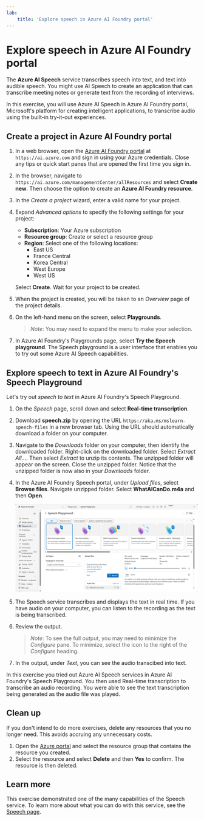```yaml
---
lab:
    title: 'Explore speech in Azure AI Foundry portal'
---
```


# Explore speech in Azure AI Foundry portal

The **Azure AI Speech** service transcribes speech into text, and text into audible speech. You might use AI Speech to create an application that can transcribe meeting notes or generate text from the recording of interviews.

In this exercise, you will use Azure AI Speech in Azure AI Foundry portal, Microsoft's platform for creating intelligent applications, to transcribe audio using the built-in try-it-out experiences. 

## Create a project in Azure AI Foundry portal

1. In a web browser, open the [Azure AI Foundry portal](https://ai.azure.com) at `https://ai.azure.com` and sign in using your Azure credentials. Close any tips or quick start panes that are opened the first time you sign in. 

1. In the browser, navigate to `https://ai.azure.com/managementCenter/allResources` and select **Create new**. Then choose the option to create an **Azure AI Foundry resource**.

1. In the *Create a project* wizard, enter a valid name for your project.

1. Expand *Advanced options* to specify the following settings for your project:
    - **Subscription**: Your Azure subscription
    - **Resource group**: Create or select a resource group
    - **Region**: Select one of the following locations:
        * East US
        * France Central
        * Korea Central
        * West Europe
        * West US

    Select **Create**. Wait for your project to be created.

1. When the project is created, you will be taken to an *Overview* page of the project details.
 
1. On the left-hand menu on the screen, select **Playgrounds**.

    >*Note*: You may need to expand the menu to make your selection.

1. In Azure AI Foundry's Playgrounds page, select **Try the Speech playground**. The Speech playground is a user interface that enables you to try out some Azure AI Speech capabilities.

## Explore speech to text in Azure AI Foundry's Speech Playground

Let's try out *speech to text* in Azure AI Foundry's Speech Playground. 

1. On the *Speech* page, scroll down and select **Real-time transcription**.

1.  Download **speech.zip** by opening the URL `https://aka.ms/mslearn-speech-files` in a new browser tab. Using the URL should automatically download a folder on your computer. 

1. Navigate to the *Downloads* folder on your computer, then identify the downloaded folder. Right-click on the downloaded folder. Select *Extract All...*. Then select *Extract* to unzip its contents. The unzipped folder will appear on the screen. Close the unzipped folder. Notice that the unzipped folder is now also in your *Downloads* folder.    

1. In the Azure AI Foundry Speech portal, under *Upload files*, select **Browse files**. Navigate unzipped folder. Select **WhatAICanDo.m4a** and then **Open**.

    ![Browse files](media/recognize-synthesize-speech/browse-files-speech.png)

1. The Speech service transcribes and displays the text in real time. If you have audio on your computer, you can listen to the recording as the text is being transcribed.

1. Review the output. 

    >*Note*: To see the full output, you may need to minimize the *Configure* pane. To minimize, select the icon to the right of the *Configure* heading.

1. In the output, under *Text*, you can see the audio transcibed into text. 

In this exercise you tried out Azure AI Speech services in Azure AI Foundry's Speech Playground. You then used Real-time transcription to transcribe an audio recording. You were able to see the text transcription being generated as the audio file was played.

## Clean up

If you don't intend to do more exercises, delete any resources that you no longer need. This avoids accruing any unnecessary costs.

1. Open the [Azure portal]( https://portal.azure.com) and select the resource group that contains the resource you created.
1. Select the resource and select **Delete** and then **Yes** to confirm. The resource is then deleted.

## Learn more

This exercise demonstrated one of the many capabilities of the Speech service. To learn more about what you can do with this service, see the [Speech page](https://azure.microsoft.com/services/cognitive-services/speech-services).
